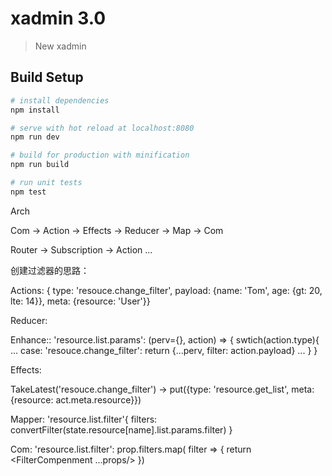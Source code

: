 # xadmin 3.0

> New xadmin

## Build Setup

``` bash
# install dependencies
npm install

# serve with hot reload at localhost:8080
npm run dev

# build for production with minification
npm run build

# run unit tests
npm test
```

Arch

Com -> Action -> Effects -> Reducer -> Map -> Com

Router -> Subscription -> Action ...

创建过滤器的思路：

Actions: { type: 'resouce.change_filter', payload: {name: 'Tom', age: {gt: 20, lte: 14}}, meta: {resource: 'User'}}

Reducer: 

Enhance::
'resource.list.params': (perv={}, action) => {
    swtich(action.type){
        ...
        case: 'resouce.change_filter':
            return {...perv, filter: action.payload}
        ...
    }
}

Effects: 

TakeLatest('resouce.change_filter') -> put({type: 'resource.get_list', meta: {resource: act.meta.resource}})

Mapper: 
'resource.list.filter'{ 
    filters: convertFilter(state.resource[name].list.params.filter)
}

Com: 
'resource.list.filter': 
    prop.filters.map( filter => {
        return <FilterCompenment ...props/>
    })


